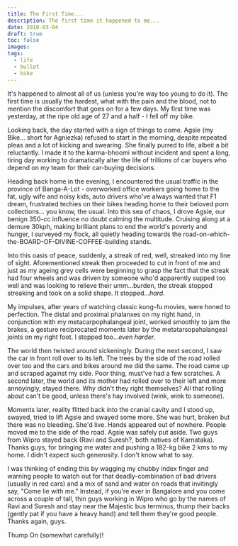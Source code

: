 ```yaml
---
title: The First Time...
description: The first time it happened to me...
date: 2010-03-04
draft: true
toc: false
images:
tags:
  - life
  - bullet
  - bike
---
```


It's happened to almost all of us (unless you're way too young to do it). The first time is usually the hardest, what with the pain and the blood, not to mention the discomfort that goes on for a few days. My first time was yesterday, at the ripe old age of 27 and a half - I fell off my bike.

Looking back, the day started with a sign of things to come. Agsie (my Bike... short for Agniezka) refused to start in the morning, despite repeated pleas and a lot of kicking and swearing. She finally purred to life, albeit a bit reluctantly. I made it to the karma-bhoomi without incident and spent a long, tiring day working to dramatically alter the life of trillions of car buyers who depend on my team for their car-buying decisions.

Heading back home in the evening, I encountered the usual traffic in the province of Banga-A-Lot - overworked office workers going home to the fat, ugly wife and noisy kids, auto drivers who've always wanted that F1 dream, frustrated techies on their bikes heading home to their beloved porn collections... you know, the usual. Into this sea of chaos, I drove Agsie, our benign 350-cc influence no doubt calming the multitude. Cruising along at a demure 30kph, making brilliant plans to end the world's poverty and hunger, I surveyed my flock, all quietly heading towards the road-on-which-the-BOARD-OF-DIVINE-COFFEE-building stands.

Into this oasis of peace, suddenly, a streak of red, well, streaked into my line of sight. Aforementioned streak then proceeded to cut in front of me and just as my ageing grey cells were beginning to grasp the fact that the streak had four wheels and was driven by someone who'd apparently supped too well and was looking to relieve their umm...burden, the streak stopped streaking and took on a solid shape. It stopped..._hard_.

My impulses, after years of watching classic kung-fu movies, were honed to perfection. The distal and proximal phalanxes on my right hand, in conjunction with my metacarpophalangeal joint, worked smoothly to jam the brakes, a gesture reciprocated moments later by the metatarsopahalangeal joints on my right foot. I stopped too..._even harder_.

The world then twisted around sickeningly. During the next second, I saw the car in front roll over to its left. The trees by the side of the road rolled over too and the cars and bikes around me did the same. The road came up and scraped against my side. Poor thing, must've had a few scratches. A second later, the world and its mother had rolled over to their left and more annoyingly, stayed there. Why didn't they right themselves? All that rolling about can't be good, unless there's hay involved (wink, wink to someone).

Moments later, reality flitted back into the cranial cavity and I stood up, swayed, tried to lift Agsie and swayed some more. She was hurt, broken but there was no bleeding. She'd live. Hands appeared out of nowhere. People moved me to the side of the road. Agsie was safely put aside. Two guys from Wipro stayed back (Ravi and Suresh?, both natives of Karnataka). Thanks guys, for bringing me water and pushing a 182-kg bike 2 kms to my home. I didn't expect such generosity. I don't know what to say.

I was thinking of ending this by wagging my chubby index finger and warning people to watch out for that deadly-combination of bad drivers (usually in red cars) and a mix of sand and water on roads that invitingly say, "Come lie with me." Instead, if you're ever in Bangalore and you come across a couple of tall, thin guys working in Wipro who go by the names of Ravi and Suresh and stay near the Majestic bus terminus, thump their backs (gently pat if you have a heavy hand) and tell them they're good people. Thanks again, guys.

Thump On (somewhat carefully)!